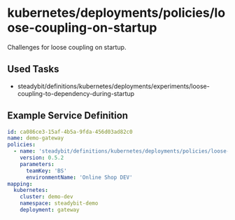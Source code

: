 # kubernetes/deployments/policies/loose-coupling-on-startup

Challenges for loose coupling on startup.

## Used Tasks

- steadybit/definitions/kubernetes/deployments/experiments/loose-coupling-to-dependency-during-startup

## Example Service Definition

````yaml
id: ca086ce3-15af-4b5a-9fda-456d03ad82c0
name: demo-gateway
policies:
  - name: 'steadybit/definitions/kubernetes/deployments/policies/loose-coupling-on-startup'
    version: 0.5.2
    parameters:
      teamKey: 'BS'
      environmentName: 'Online Shop DEV'
mapping:
  kubernetes:
    cluster: demo-dev
    namespace: steadybit-demo
    deployment: gateway
````